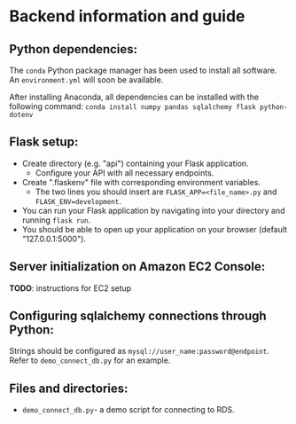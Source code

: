 # Backend information and guide

## Python dependencies:
The `conda` Python package manager has been used to install all software. An `environment.yml` will soon be available.

After installing Anaconda, all dependencies can be installed with the following command:
`conda install numpy pandas sqlalchemy flask python-dotenv`

## Flask setup:
 - Create directory (e.g. "api") containing your Flask application.
    - Configure your API with all necessary endpoints.
 - Create ".flaskenv" file with corresponding environment variables.
    - The two lines you should insert are `FLASK_APP=<file_name>.py` and `FLASK_ENV=development`.
 - You can run your Flask application by navigating into your directory and running `flask run`.
 - You should be able to open up your application on your browser (default "127.0.0.1:5000").

## Server initialization on Amazon EC2 Console:
__TODO__: instructions for EC2 setup

## Configuring sqlalchemy connections through Python:
Strings should be configured as `mysql://user_name:password@endpoint`. Refer to `demo_connect_db.py` for an example.

## Files and directories:
- `demo_connect_db.py`- a demo script for connecting to RDS.
